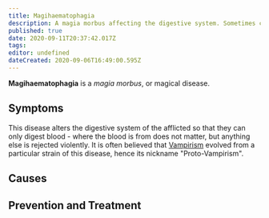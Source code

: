 ```yaml
---
title: Magihaematophagia
description: A magia morbus affecting the digestive system. Sometimes called "Proto-Vampirism".
published: true
date: 2020-09-11T20:37:42.017Z
tags: 
editor: undefined
dateCreated: 2020-09-06T16:49:00.595Z
---
```


**Magihaematophagia** is a *magia morbus*, or magical disease. 

## Symptoms

This disease alters the digestive system of the afflicted so that they can only digest blood - where the blood is from does not matter, but anything else is rejected violently. It is often believed that [Vampirism](/diseases/vampirism "wikilink") evolved from a particular strain of this disease, hence its nickname "Proto-Vampirism".

## Causes

## Prevention and Treatment

